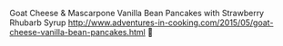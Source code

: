 Goat Cheese & Mascarpone Vanilla Bean Pancakes with Strawberry Rhubarb Syrup	http://www.adventures-in-cooking.com/2015/05/goat-cheese-vanilla-bean-pancakes.html	
਍